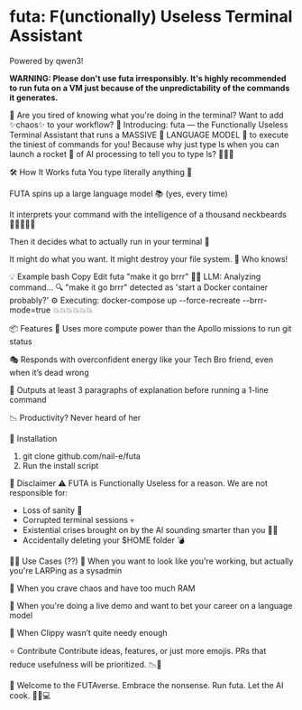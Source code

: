 # futa: F(unctionally) Useless Terminal Assistant
Powered by qwen3!

**WARNING: Please don't use futa irresponsibly. It's highly recommended to run futa on a VM just because of the unpredictability of the commands it generates.**

💩 Are you tired of knowing what you're doing in the terminal? Want to add ✨chaos✨ to your workflow?
🧠 Introducing: futa — the Functionally Useless Terminal Assistant that runs a MASSIVE 🤯 LANGUAGE MODEL 🧠 to execute the tiniest of commands for you!
Because why just type ls when you can launch a rocket 🚀 of AI processing to tell you to type ls? 🤷‍♂️💸

🛠️ How It Works
futa <command>
You type literally anything 🤌

FUTA spins up a large language model 📚 (yes, every time)

It interprets your command with the intelligence of a thousand neckbeards 🧔‍♂️🧔‍♀️🧔

Then it decides what to actually run in your terminal 🧪

It might do what you want. It might destroy your file system. 🤡 Who knows!

💡 Example
bash
Copy
Edit
futa "make it go brrr"
🧠🤔 LLM: Analyzing command...
🔍 "make it go brrr" detected as 'start a Docker container probably?'
⚙️ Executing: docker-compose up --force-recreate --brrr-mode=true
💥💥💥💥💥💥

📦 Features
🤖 Uses more compute power than the Apollo missions to run git status

🎭 Responds with overconfident energy like your Tech Bro friend, even when it’s dead wrong

🧵 Outputs at least 3 paragraphs of explanation before running a 1-line command

📉 Productivity? Never heard of her

🧨 Installation
1. git clone github.com/nail-e/futa
2. Run the install script

🚧 Disclaimer
⚠️ FUTA is Functionally Useless for a reason.
We are not responsible for:
- Loss of sanity 🧠
- Corrupted terminal sessions 💀
- Existential crises brought on by the AI sounding smarter than you 🤖🧘
- Accidentally deleting your $HOME folder 💣

🧙‍♂️ Use Cases (??)
💁 When you want to look like you're working, but actually you're LARPing as a sysadmin

🧘 When you crave chaos and have too much RAM

🎤 When you're doing a live demo and want to bet your career on a language model

🧩 When Clippy wasn’t quite needy enough

⭐ Contribute
Contribute ideas, features, or just more emojis.
PRs that reduce usefulness will be prioritized. 📉🫡

🦄 Welcome to the FUTAverse.
Embrace the nonsense. Run futa. Let the AI cook. 🍳🤌💻
